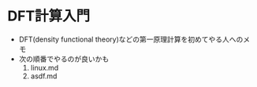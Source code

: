 # DFT計算入門
* DFT(density functional theory)などの第一原理計算を初めてやる人へのメモ
* 次の順番でやるのが良いかも
    1. linux.md
    2. asdf.md
